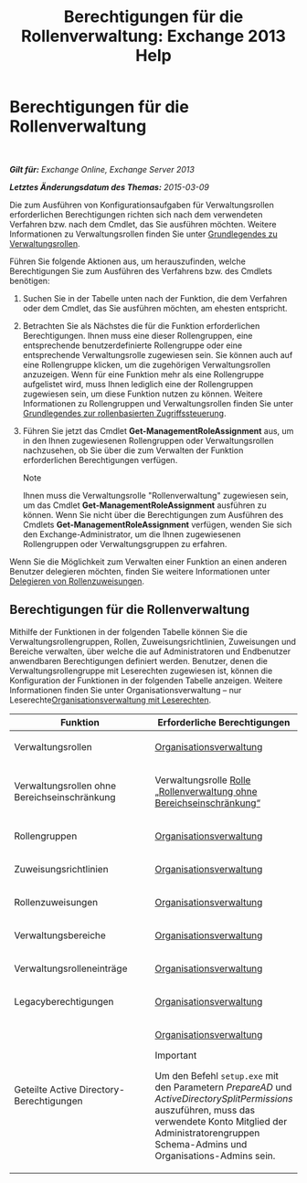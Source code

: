 ﻿---
title: 'Berechtigungen für die Rollenverwaltung: Exchange 2013 Help'
TOCTitle: Berechtigungen für die Rollenverwaltung
ms:assetid: cb9591c4-fbb3-4199-8007-6bbfdfd5a2e9
ms:mtpsurl: https://technet.microsoft.com/de-de/library/Dd638186(v=EXCHG.150)
ms:contentKeyID: 50476737
ms.date: 04/24/2018
mtps_version: v=EXCHG.150
ms.translationtype: HT
---

# Berechtigungen für die Rollenverwaltung

 

_**Gilt für:** Exchange Online, Exchange Server 2013_

_**Letztes Änderungsdatum des Themas:** 2015-03-09_

Die zum Ausführen von Konfigurationsaufgaben für Verwaltungsrollen erforderlichen Berechtigungen richten sich nach dem verwendeten Verfahren bzw. nach dem Cmdlet, das Sie ausführen möchten. Weitere Informationen zu Verwaltungsrollen finden Sie unter [Grundlegendes zu Verwaltungsrollen](understanding-management-roles-exchange-2013-help.md).

Führen Sie folgende Aktionen aus, um herauszufinden, welche Berechtigungen Sie zum Ausführen des Verfahrens bzw. des Cmdlets benötigen:

1.  Suchen Sie in der Tabelle unten nach der Funktion, die dem Verfahren oder dem Cmdlet, das Sie ausführen möchten, am ehesten entspricht.

2.  Betrachten Sie als Nächstes die für die Funktion erforderlichen Berechtigungen. Ihnen muss eine dieser Rollengruppen, eine entsprechende benutzerdefinierte Rollengruppe oder eine entsprechende Verwaltungsrolle zugewiesen sein. Sie können auch auf eine Rollengruppe klicken, um die zugehörigen Verwaltungsrollen anzuzeigen. Wenn für eine Funktion mehr als eine Rollengruppe aufgelistet wird, muss Ihnen lediglich eine der Rollengruppen zugewiesen sein, um diese Funktion nutzen zu können. Weitere Informationen zu Rollengruppen und Verwaltungsrollen finden Sie unter [Grundlegendes zur rollenbasierten Zugriffssteuerung](understanding-role-based-access-control-exchange-2013-help.md).

3.  Führen Sie jetzt das Cmdlet **Get-ManagementRoleAssignment** aus, um in den Ihnen zugewiesenen Rollengruppen oder Verwaltungsrollen nachzusehen, ob Sie über die zum Verwalten der Funktion erforderlichen Berechtigungen verfügen.
    

    > [!NOTE]
    > Ihnen muss die Verwaltungsrolle "Rollenverwaltung" zugewiesen sein, um das Cmdlet <STRONG>Get-ManagementRoleAssignment</STRONG> ausführen zu können. Wenn Sie nicht über die Berechtigungen zum Ausführen des Cmdlets <STRONG>Get-ManagementRoleAssignment</STRONG> verfügen, wenden Sie sich den Exchange-Administrator, um die Ihnen zugewiesenen Rollengruppen oder Verwaltungsgruppen zu erfahren.



Wenn Sie die Möglichkeit zum Verwalten einer Funktion an einen anderen Benutzer delegieren möchten, finden Sie weitere Informationen unter [Delegieren von Rollenzuweisungen](delegate-role-assignments-exchange-2013-help.md).

## Berechtigungen für die Rollenverwaltung

Mithilfe der Funktionen in der folgenden Tabelle können Sie die Verwaltungsrollengruppen, Rollen, Zuweisungsrichtlinien, Zuweisungen und Bereiche verwalten, über welche die auf Administratoren und Endbenutzer anwendbaren Berechtigungen definiert werden. Benutzer, denen die Verwaltungsrollengruppe mit Leserechten zugewiesen ist, können die Konfiguration der Funktionen in der folgenden Tabelle anzeigen. Weitere Informationen finden Sie unter Organisationsverwaltung – nur Leserechte[Organisationsverwaltung mit Leserechten](view-only-organization-management-exchange-2013-help.md).


<table>
<colgroup>
<col style="width: 50%" />
<col style="width: 50%" />
</colgroup>
<thead>
<tr class="header">
<th>Funktion</th>
<th>Erforderliche Berechtigungen</th>
</tr>
</thead>
<tbody>
<tr class="odd">
<td><p>Verwaltungsrollen</p></td>
<td><p><a href="organization-management-exchange-2013-help.md">Organisationsverwaltung</a></p></td>
</tr>
<tr class="even">
<td><p>Verwaltungsrollen ohne Bereichseinschränkung</p></td>
<td><p>Verwaltungsrolle <a href="unscoped-role-management-role-exchange-2013-help.md">Rolle „Rollenverwaltung ohne Bereichseinschränkung“</a></p></td>
</tr>
<tr class="odd">
<td><p>Rollengruppen</p></td>
<td><p><a href="organization-management-exchange-2013-help.md">Organisationsverwaltung</a></p></td>
</tr>
<tr class="even">
<td><p>Zuweisungsrichtlinien</p></td>
<td><p><a href="organization-management-exchange-2013-help.md">Organisationsverwaltung</a></p></td>
</tr>
<tr class="odd">
<td><p>Rollenzuweisungen</p></td>
<td><p><a href="organization-management-exchange-2013-help.md">Organisationsverwaltung</a></p></td>
</tr>
<tr class="even">
<td><p>Verwaltungsbereiche</p></td>
<td><p><a href="organization-management-exchange-2013-help.md">Organisationsverwaltung</a></p></td>
</tr>
<tr class="odd">
<td><p>Verwaltungsrolleneinträge</p></td>
<td><p><a href="organization-management-exchange-2013-help.md">Organisationsverwaltung</a></p></td>
</tr>
<tr class="even">
<td><p>Legacyberechtigungen</p></td>
<td><p><a href="organization-management-exchange-2013-help.md">Organisationsverwaltung</a></p></td>
</tr>
<tr class="odd">
<td><p>Geteilte Active Directory-Berechtigungen</p></td>
<td><p><a href="organization-management-exchange-2013-help.md">Organisationsverwaltung</a></p>

> [!IMPORTANT]
> Um den Befehl <CODE>setup.exe</CODE> mit den Parametern <EM>PrepareAD</EM> und <EM>ActiveDirectorySplitPermissions</EM> auszuführen, muss das verwendete Konto Mitglied der Administratorengruppen Schema-Admins und Organisations-Admins sein.


</td>
</tr>
</tbody>
</table>

